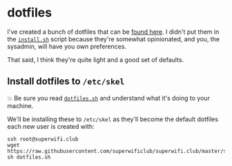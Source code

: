 # dotfiles

I've created a bunch of dotfiles that can be [found here](../dotfiles). I didn't put them in the [`install.sh`](../scripts/install.sh) script because they're somewhat opinionated, and you, the sysadmin, will have you own preferences.

That said, I think they're quite light and a good set of defaults.

## Install dotfiles to `/etc/skel`

:boom: Be sure you read [`dotfiles.sh`](../scripts/dotfiles.sh) and understand what it's doing to your machine.

We'll be installing these to `/etc/skel` as they'll become the default dotfiles each new user is created with:

    ssh root@superwifi.club
    wget https://raw.githubusercontent.com/superwificlub/superwifi.club/master/scripts/dotfiles.sh
    sh dotfiles.sh
